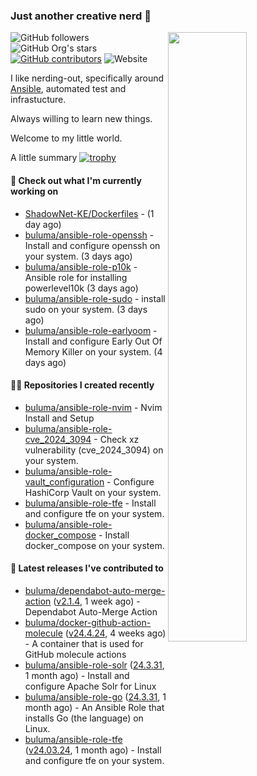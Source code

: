 ### Just another creative nerd 👋
<img align="right" src="https://github-readme-stats.vercel.app/api?username=buluma&theme=gotham&show_icons=true" width="50%"/>

![GitHub followers](https://img.shields.io/github/followers/buluma)
![GitHub Org's stars](https://img.shields.io/github/stars/buluma)
[![GitHub contributors](https://img.shields.io/github/contributors/buluma/badges.svg)](https://GitHub.com/buluma/badges/graphs/contributors/)
![Website](https://img.shields.io/website?url=https%3A%2F%2Fbuluma.github.io)

I like nerding-out, specifically around [Ansible](https://github.com/ansible/ansible), automated test and infrastucture.

Always willing to learn new things.

Welcome to my little world.

A little summary
[![trophy](https://github-profile-trophy.vercel.app/?username=buluma&no-frame=true&no-bg=true&margin-h=10&theme=onestar&column=-1=ryo-ma&rank=S,SS,SSS,AAA,AA,B,C,SECRET)](https://github.com/ryo-ma/github-profile-trophy)

#### 👷 Check out what I'm currently working on

- [ShadowNet-KE/Dockerfiles](https://github.com/ShadowNet-KE/Dockerfiles) -  (1 day ago)
- [buluma/ansible-role-openssh](https://github.com/buluma/ansible-role-openssh) - Install and configure openssh on your system. (3 days ago)
- [buluma/ansible-role-p10k](https://github.com/buluma/ansible-role-p10k) - Ansible role for installing powerlevel10k (3 days ago)
- [buluma/ansible-role-sudo](https://github.com/buluma/ansible-role-sudo) - install sudo on your system. (3 days ago)
- [buluma/ansible-role-earlyoom](https://github.com/buluma/ansible-role-earlyoom) - Install and configure Early Out Of Memory Killer on your system. (4 days ago)

#### 👨‍💻 Repositories I created recently

- [buluma/ansible-role-nvim](https://github.com/buluma/ansible-role-nvim) - Nvim Install and Setup
- [buluma/ansible-role-cve_2024_3094](https://github.com/buluma/ansible-role-cve_2024_3094) - Check xz vulnerability (cve_2024_3094) on your system.
- [buluma/ansible-role-vault_configuration](https://github.com/buluma/ansible-role-vault_configuration) - Configure HashiCorp Vault on your system.
- [buluma/ansible-role-tfe](https://github.com/buluma/ansible-role-tfe) - Install and configure tfe on your system.
- [buluma/ansible-role-docker_compose](https://github.com/buluma/ansible-role-docker_compose) - Install docker_compose on your system.

#### 🚀 Latest releases I've contributed to

- [buluma/dependabot-auto-merge-action](https://github.com/buluma/dependabot-auto-merge-action) ([v2.1.4](https://github.com/buluma/dependabot-auto-merge-action/releases/tag/v2.1.4), 1 week ago) - Dependabot Auto-Merge Action
- [buluma/docker-github-action-molecule](https://github.com/buluma/docker-github-action-molecule) ([v24.4.24](https://github.com/buluma/docker-github-action-molecule/releases/tag/v24.4.24), 4 weeks ago) - A container that is used for GitHub molecule actions
- [buluma/ansible-role-solr](https://github.com/buluma/ansible-role-solr) ([24.3.31](https://github.com/buluma/ansible-role-solr/releases/tag/24.3.31), 1 month ago) - Install and configure Apache Solr for Linux
- [buluma/ansible-role-go](https://github.com/buluma/ansible-role-go) ([24.3.31](https://github.com/buluma/ansible-role-go/releases/tag/24.3.31), 1 month ago) - An Ansible Role that installs Go (the language) on Linux.
- [buluma/ansible-role-tfe](https://github.com/buluma/ansible-role-tfe) ([v24.03.24](https://github.com/buluma/ansible-role-tfe/releases/tag/v24.03.24), 1 month ago) - Install and configure tfe on your system.


